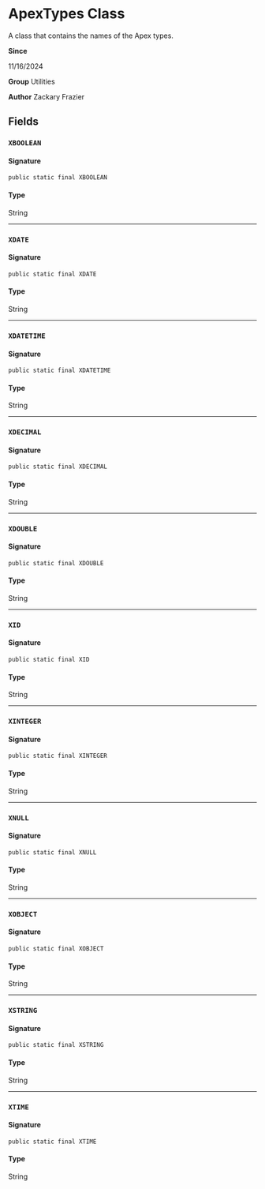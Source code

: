 # ApexTypes Class

A class that contains the names of the Apex types.

**Since** 

11/16/2024

**Group** Utilities

**Author** Zackary Frazier

## Fields
### `XBOOLEAN`

#### Signature
```apex
public static final XBOOLEAN
```

#### Type
String

---

### `XDATE`

#### Signature
```apex
public static final XDATE
```

#### Type
String

---

### `XDATETIME`

#### Signature
```apex
public static final XDATETIME
```

#### Type
String

---

### `XDECIMAL`

#### Signature
```apex
public static final XDECIMAL
```

#### Type
String

---

### `XDOUBLE`

#### Signature
```apex
public static final XDOUBLE
```

#### Type
String

---

### `XID`

#### Signature
```apex
public static final XID
```

#### Type
String

---

### `XINTEGER`

#### Signature
```apex
public static final XINTEGER
```

#### Type
String

---

### `XNULL`

#### Signature
```apex
public static final XNULL
```

#### Type
String

---

### `XOBJECT`

#### Signature
```apex
public static final XOBJECT
```

#### Type
String

---

### `XSTRING`

#### Signature
```apex
public static final XSTRING
```

#### Type
String

---

### `XTIME`

#### Signature
```apex
public static final XTIME
```

#### Type
String